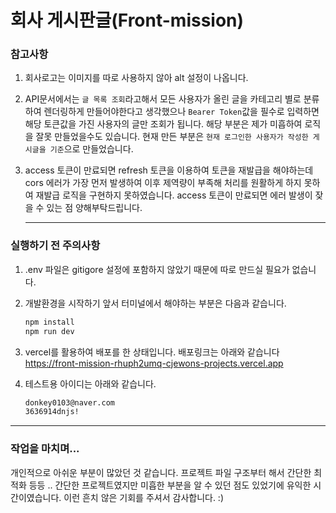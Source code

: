 # 회사 게시판글(Front-mission)

### 참고사항

1. 회사로고는 이미지를 따로 사용하지 않아 alt 설정이 나옵니다.
2. API문서에서는 `글 목록 조회`라고해서 모든 사용자가 올린 글을 카테고리 별로 분류하여 렌더링하게 만들어야한다고 생각했으나 `Bearer Token`값을 필수로 입력하면 해당 토큰값을 가진 사용자의 글만 조회가 됩니다. 해당 부분은 제가 미흡하여 로직을 잘못 만들었을수도 있습니다.
   현재 만든 부분은 `현재 로그인한 사용자가 작성한 게시글을 기준`으로 만들었습니다.
3. access 토큰이 만료되면 refresh 토큰을 이용하여 토큰을 재발급을 해야하는데 cors 에러가 가장 먼저 발생하여 이후 제역량이 부족해 처리를 원활하게 하지 못하여 재발급 로직을 구현하지 못하였습니다. access 토큰이 만료되면 에러 발생이 잦을 수 있는 점 양해부탁드립니다.

   ***

### 실행하기 전 주의사항

1. .env 파일은 gitigore 설정에 포함하지 않았기 때문에 따로 만드실 필요가 없습니다.
2. 개발환경을 시작하기 앞서 터미널에서 해야하는 부분은 다음과 같습니다.
   ```bash
   npm install
   npm run dev
   ```
3. vercel를 활용하여 배포를 한 상태입니다. 배포링크는 아래와 같습니다
   https://front-mission-rhuph2umq-cjewons-projects.vercel.app

4. 테스트용 아이디는 아래와 같습니다.
   ```bash
   donkey0103@naver.com
   3636914dnjs!
   ```

---

### 작업을 마치며...

개인적으로 아쉬운 부분이 많았던 것 같습니다. 프로젝트 파일 구조부터 해서 간단한 최적화 등등 .. 간단한 프로젝트였지만 미흡한 부분을 알 수 있던 점도 있었기에 유익한 시간이였습니다. 이런 흔치 않은 기회를 주셔서 감사합니다. :)
